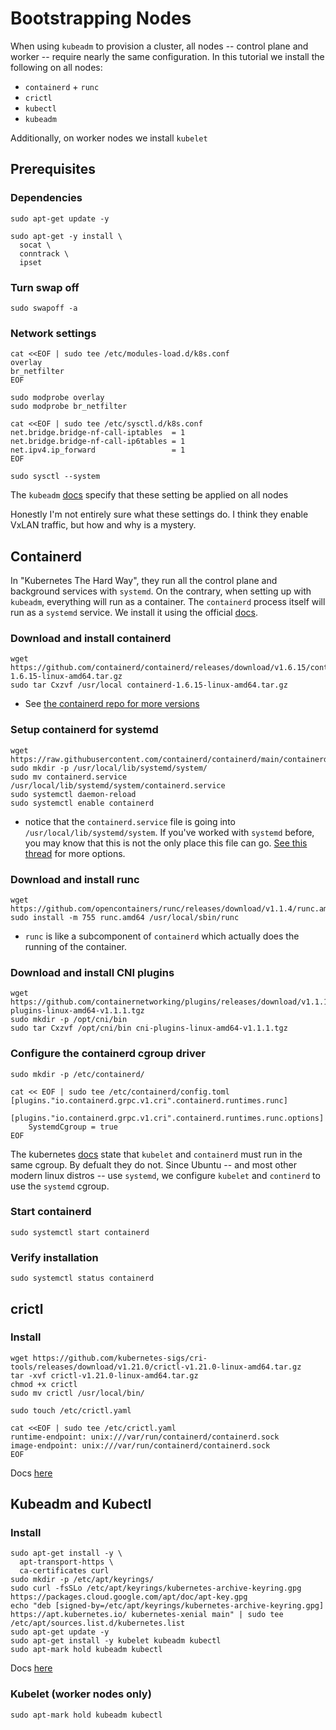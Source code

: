 # Bootstrapping Nodes

When using `kubeadm` to provision a cluster, all nodes -- control plane and worker -- require nearly the same configuration. In this tutorial we install the following on all nodes:

- `containerd` + `runc`
- `crictl`
- `kubectl`
- `kubeadm`

Additionally, on worker nodes we install `kubelet`

## Prerequisites

### Dependencies
```
sudo apt-get update -y

sudo apt-get -y install \
  socat \
  conntrack \
  ipset
```

### Turn swap off
```
sudo swapoff -a
```

### Network settings
```
cat <<EOF | sudo tee /etc/modules-load.d/k8s.conf
overlay
br_netfilter
EOF

sudo modprobe overlay
sudo modprobe br_netfilter

cat <<EOF | sudo tee /etc/sysctl.d/k8s.conf
net.bridge.bridge-nf-call-iptables  = 1
net.bridge.bridge-nf-call-ip6tables = 1
net.ipv4.ip_forward                 = 1
EOF

sudo sysctl --system
```

The `kubeadm` [docs](https://kubernetes.io/docs/setup/production-environment/container-runtimes/#install-and-configure-prerequisites) specify that these setting be applied on all nodes

Honestly I'm not entirely sure what these settings do. I think they enable VxLAN traffic, but how and why is a mystery.

## Containerd

In "Kubernetes The Hard Way", they run all the control plane and background services with `systemd`. On the contrary, when setting up with `kubeadm`, everything will run as a container. The `containerd` process itself will run as a `systemd` service. We install it using the official [docs](https://github.com/containerd/containerd/blob/main/docs/getting-started.md#getting-started-with-containerd).

### Download and install containerd

```
wget https://github.com/containerd/containerd/releases/download/v1.6.15/containerd-1.6.15-linux-amd64.tar.gz
sudo tar Cxzvf /usr/local containerd-1.6.15-linux-amd64.tar.gz
```

- See [the containerd repo for more versions](https://github.com/containerd/containerd/releases)

### Setup containerd for systemd
```
wget https://raw.githubusercontent.com/containerd/containerd/main/containerd.service
sudo mkdir -p /usr/local/lib/systemd/system/
sudo mv containerd.service /usr/local/lib/systemd/system/containerd.service
sudo systemctl daemon-reload
sudo systemctl enable containerd
```

- notice that the `containerd.service` file is going into `/usr/local/lib/systemd/system`. If you've worked with `systemd` before, you may know that this is not the only place this file can go. [See this thread](https://askubuntu.com/questions/876733/where-are-the-systemd-units-services-located-in-ubuntu#answers) for more options.

### Download and install runc
```
wget https://github.com/opencontainers/runc/releases/download/v1.1.4/runc.amd64
sudo install -m 755 runc.amd64 /usr/local/sbin/runc
```

- `runc` is like a subcomponent of `containerd` which actually does the running of the container.

### Download and install CNI plugins
```
wget https://github.com/containernetworking/plugins/releases/download/v1.1.1/cni-plugins-linux-amd64-v1.1.1.tgz
sudo mkdir -p /opt/cni/bin
sudo tar Cxzvf /opt/cni/bin cni-plugins-linux-amd64-v1.1.1.tgz
```

### Configure the containerd cgroup driver
```
sudo mkdir -p /etc/containerd/

cat << EOF | sudo tee /etc/containerd/config.toml
[plugins."io.containerd.grpc.v1.cri".containerd.runtimes.runc]
  [plugins."io.containerd.grpc.v1.cri".containerd.runtimes.runc.options]
    SystemdCgroup = true
EOF
```

The kubernetes [docs](https://kubernetes.io/docs/setup/production-environment/container-runtimes/#cgroup-drivers) state that `kubelet` and `containerd` must run in the same cgroup. By defualt they do not. Since Ubuntu -- and most other modern linux distros -- use `systemd`, we configure `kubelet` and `continerd` to use the `systemd` cgroup.

### Start containerd
```
sudo systemctl start containerd
```

### Verify installation
```
sudo systemctl status containerd
```

## crictl

### Install
```
wget https://github.com/kubernetes-sigs/cri-tools/releases/download/v1.21.0/crictl-v1.21.0-linux-amd64.tar.gz
tar -xvf crictl-v1.21.0-linux-amd64.tar.gz
chmod +x crictl
sudo mv crictl /usr/local/bin/

sudo touch /etc/crictl.yaml

cat <<EOF | sudo tee /etc/crictl.yaml
runtime-endpoint: unix:///var/run/containerd/containerd.sock
image-endpoint: unix:///var/run/containerd/containerd.sock
EOF
```

Docs [here](https://kubernetes.io/docs/tasks/debug/debug-cluster/crictl/#before-you-begin)

## Kubeadm and Kubectl

### Install
```
sudo apt-get install -y \
  apt-transport-https \
  ca-certificates curl
sudo mkdir -p /etc/apt/keyrings/
sudo curl -fsSLo /etc/apt/keyrings/kubernetes-archive-keyring.gpg https://packages.cloud.google.com/apt/doc/apt-key.gpg
echo "deb [signed-by=/etc/apt/keyrings/kubernetes-archive-keyring.gpg] https://apt.kubernetes.io/ kubernetes-xenial main" | sudo tee /etc/apt/sources.list.d/kubernetes.list
sudo apt-get update -y
sudo apt-get install -y kubelet kubeadm kubectl
sudo apt-mark hold kubeadm kubectl
```

Docs [here](https://kubernetes.io/docs/setup/production-environment/tools/kubeadm/install-kubeadm/#installing-kubeadm-kubelet-and-kubectl)

### Kubelet (worker nodes only)

```
sudo apt-mark hold kubeadm kubectl
```

